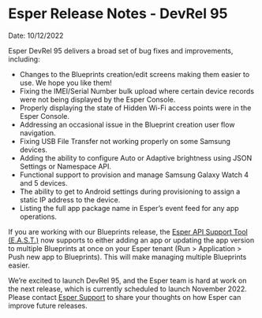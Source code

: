 # Esper Release Notes - DevRel 95

Date: 10/12/2022

Esper DevRel 95 delivers a broad set of bug fixes and improvements, including:

- Changes to the Blueprints creation/edit screens making them easier to use. We hope you like them!
- Fixing the IMEI/Serial Number bulk upload where certain device records were not being displayed by the Esper Console.
- Properly displaying the state of Hidden Wi-Fi access points were in the Esper Console.
- Addressing an occasional issue in the Blueprint creation user flow navigation.
- Fixing USB File Transfer not working properly on some Samsung devices.
- Adding the ability to configure Auto or Adaptive brightness using JSON Settings or Namespace API.
- Functional support to provision and manage Samsung Galaxy Watch 4 and 5 devices.
- The ability to get to Android settings during provisioning to assign a static IP address to the device.
- Listing the full app package name in Esper’s event feed for any app operations.

If you are working with our Blueprints release, the [Esper API Support Tool (E.A.S.T.)](https://github.com/esper-io/esper-api-support-tool) now supports to either adding an app or updating the app version to multiple Blueprints at once on your Esper tenant (Run > Application > Push new app to Blueprints). This will make managing multiple Blueprints easier.  

We’re excited to launch DevRel 95, and the Esper team is hard at work on the next release, which is currently scheduled to launch November 2022.
Please contact [Esper Support](mailto:support@esper.io) to share your thoughts on how Esper can improve future releases.




